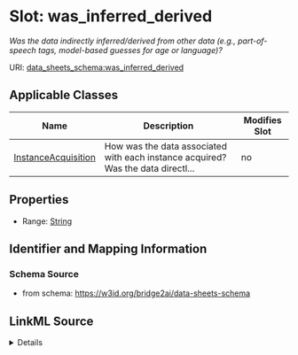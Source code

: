 

# Slot: was_inferred_derived


_Was the data indirectly inferred/derived from other data (e.g., part-of-speech tags, model-based guesses for age or language)?_



URI: [data_sheets_schema:was_inferred_derived](https://w3id.org/bridge2ai/data-sheets-schema/was_inferred_derived)



<!-- no inheritance hierarchy -->





## Applicable Classes

| Name | Description | Modifies Slot |
| --- | --- | --- |
| [InstanceAcquisition](InstanceAcquisition.md) | How was the data associated with each instance acquired? Was the data directl... |  no  |







## Properties

* Range: [String](String.md)





## Identifier and Mapping Information







### Schema Source


* from schema: https://w3id.org/bridge2ai/data-sheets-schema




## LinkML Source

<details>
```yaml
name: was_inferred_derived
description: Was the data indirectly inferred/derived from other data (e.g., part-of-speech
  tags, model-based guesses for age or language)?
from_schema: https://w3id.org/bridge2ai/data-sheets-schema
rank: 1000
alias: was_inferred_derived
owner: InstanceAcquisition
domain_of:
- InstanceAcquisition
range: string

```
</details>